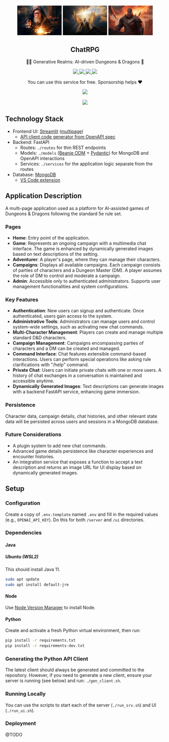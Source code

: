 <p align="center">
  <img width="140" src="ui/static/wizard.jpg" />
  <img width="140" src="ui/static/paladan.jpg" />  
  <img width="140" src="ui/static/yaeger.jpg" />  
  <h2 align="center">ChatRPG</h2>
  <p align="center">🧙‍♂️ Generative Realms: AI-driven Dungeons & Dragons 🐉</p>
</p>
<p align="center">
  <a href="https://github.com/witt3rd/gai-chat-rpg/issues">
    <img src="https://img.shields.io/github/issues/witt3rd/gai-chat-rpg"/> 
  </a>
  <a href="https://github.com/witt3rd/gai-chat-rpg/network/members">
    <img src="https://img.shields.io/github/forks/witt3rd/gai-chat-rpg"/> 
  </a>  
  <a href="https://github.com/witt3rd/gai-chat-rpg/stargazers">
    <img src="https://img.shields.io/github/stars/witt3rd/gai-chat-rpg"/> 
  </a>
    <a href="https://github.com/witt3rd/gai-chat-rpg/">
    <img src="https://img.shields.io/badge/License-CC%20BY--NC--SA%204.0-lightgrey.svg"/> 
  </a>
<p align="center">
  You can use this service for free. Sponsorship helps ❤️
</p>
<p align="center">
  <a href="https://github.com/sponsors/witt3rd">
    <img src="https://img.shields.io/static/v1?label=Sponsor&message=%E2%9D%A4&logo=GitHub&color=ff69b4"/> 
  </a>
</p>
<p align="center">
  </a>
    <a href="https://twitter.com/intent/tweet?url=https%3A%2F%2Fgithub.com%2Fwitt3rd%2Fgai-chat-rpg&text=Check%20out%20AI-assisted%20Dungeons%20%26%20Dragons%3A%20ChatRPG">
    <img src="https://img.shields.io/twitter/url?style=social&url=https%3A%2F%2Fgithub.com%2Fwitt3rd%2Fgai-chat-rpg"/>     
  </a>
</p>
</p>

## Technology Stack

- Frontend UI: [Streamlit](https://docs.streamlit.io/) ([multipage](https://docs.streamlit.io/library/get-started/multipage-apps))
  - [API client code generator from OpenAPI spec](https://github.com/mom1/apiclient-pydantic-generator)
- Backend: FastAPI
  - Routes: `./routes` for thin REST endpoints
  - Models: `./models` ([Beanie ODM](https://beanie-odm.dev/) + [Pydantic](https://docs.pydantic.dev/latest/)) for MongoDB and OpenAPI interactions
  - Services: `./services` for the application logic separate from the routes
- Database: [MongoDB](https://www.mongodb.com/docs/manual/installation/)
  - [VS Code extension](https://www.mongodb.com/docs/mongodb-vscode/)

## Application Description

A multi-page application used as a platform for AI-assisted games of Dungeons & Dragons following the standard 5e rule set.

### Pages

- **Home**: Entry point of the application.
- **Game**: Represents an ongoing campaign with a multimedia chat interface. The game is enhanced by dynamically generated images based on text descriptions of the setting.
- **Adventurer**: A player's page, where they can manage their characters.
- **Campaigns**: Displays all available campaigns. Each campaign consists of parties of characters and a Dungeon Master (DM). A player assumes the role of DM to control and moderate a campaign.
- **Admin**: Accessible only to authenticated administrators. Supports user management functionalities and system configurations.

### Key Features

- **Authentication**: New users can signup and authenticate. Once authenticated, users gain access to the system.
- **Administrative Tools**: Administrators can manage users and control system-wide settings, such as activating new chat commands.
- **Multi-Character Management**: Players can create and manage multiple standard D&D characters.
- **Campaign Management**: Campaigns encompassing parties of characters and a DM can be created and managed.
- **Command Interface**: Chat features extensible command-based interactions. Users can perform special operations like asking rule clarifications with "/help" command.
- **Private Chat**: Users can initiate private chats with one or more users. A history of chat exchanges in a conversation is maintained and accessible anytime.
- **Dynamically Generated Images**: Text descriptions can generate images with a backend FastAPI service, enhancing game immersion.

### Persistence

Character data, campaign details, chat histories, and other relevant state data will be persisted across users and sessions in a MongoDB database.

### Future Considerations

- A plugin system to add new chat commands.
- Advanced game details persistence like character experiences and encounter histories.
- An integration service that exposes a function to accept a text description and returns an image URL for UI display based on dynamically generated images.

## Setup

### Configuration

Create a copy of `.env.template` named `.env` and fill in the required values (e.g., `OPENAI_API_KEY`). Do this for both `/server` and `/ui` directories.

### Dependencies

#### Java

##### Ubuntu (WSL2)

This should install Java 11.

```sh
sudo apt update
sudo apt install default-jre
```

#### Node

Use [Node Version Manager](https://github.com/nvm-sh/nvm) to install Node.

#### Python

Create and activate a fresh Python virtual environment, then run:

```bash
pip install -r requirements.txt
pip install -r requirements-dev.txt
```

### Generating the Python API Client

The latest client should always be generated and committed to the repository. However, if you need to generate a new client, ensure your server is running (see below) and run: `./gen_client.sh`.

### Running Locally

You can use the scripts to start each of the server (`./run_srv.sh`) and UI (`./run_ui.sh`).

### Deployment

@TODO

```

```
